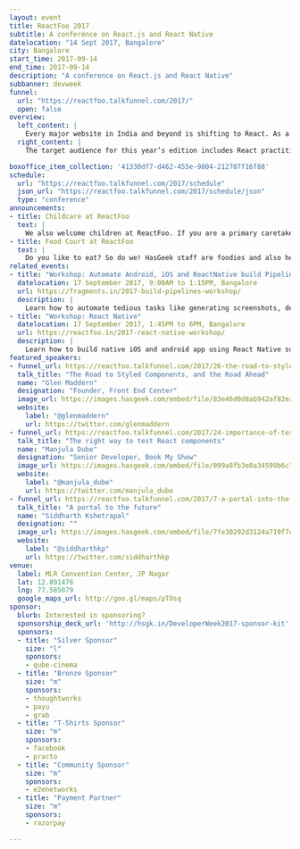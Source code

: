 ```yaml
---
layout: event
title: ReactFoo 2017
subtitle: A conference on React.js and React Native
datelocation: "14 Sept 2017, Bangalore"
city: Bangalore
start_time: 2017-09-14
end_time: 2017-09-14
description: "A conference on React.js and React Native"
subbanner: devweek
funnel:
  url: "https://reactfoo.talkfunnel.com/2017/"
  open: false
overview:
  left_content: |
    Every major website in India and beyond is shifting to React. As a result, there is a thriving React ecosystem that more and more people are trying to get into. Due to overwhelming attention that React commands today, we've launched a new single-day conference distinct from [JSFoo](https://jsfoo.in) - our annual JavaScript conference.
  right_content: |
    The target audience for this year’s edition includes React practitioners and developers keen to understand optimizing. We will have topics ranging from Redux and state management, Routing, React Native, styling, Decorators, React testing, alternative frameworks, and more.

boxoffice_item_collection: '41330df7-d462-455e-9804-212707f16f88'
schedule:
  url: "https://reactfoo.talkfunnel.com/2017/schedule"
  json_url: "https://reactfoo.talkfunnel.com/2017/schedule/json"
  type: "conference"
announcements:
- title: Childcare at ReactFoo
  text: |
    We also welcome children at ReactFoo. If you are a primary caretaker who wants to attend the conference, and needs support with childcare, we have it all arranged. [Learn more](https://medium.com/hasgeek/we-have-childcare-facilities-droidconin-and-all-hasgeek-conferences-going-forward-70d520762a11).
- title: Food Court at ReactFoo
  text: |
    Do you like to eat? So do we! HasGeek staff are foodies and also health conscious. Learn more about the food court at our conferences. [Learn More](https://medium.com/@jyothsna/unravel-the-mystery-of-the-food-court-91ca62f3333f).
related_events:
- title: "Workshop: Automate Android, iOS and ReactNative build Pipelines using Fastlane"
  datelocation: 17 September 2017, 9:00AM to 1:15PM, Bangalore
  url: https://fragments.in/2017-build-pipelines-workshop/
  description: |
    Learn how to automate tedious tasks like generating screenshots, dealing with provisioning profiles, and releasing your application.
- title: "Workshop: React Native"
  datelocation: 17 September 2017, 1:45PM to 6PM, Bangalore
  url: https://reactfoo.in/2017-react-native-workshop/
  description: |
    Learn how to build native iOS and android app using React Native such that it can easily be extended to any platform such as Windows Phone, Web, Desktop, Electron and even VR*.
featured_speakers:
- funnel_url: https://reactfoo.talkfunnel.com/2017/26-the-road-to-styled-components-and-the-road-ahead
  talk_title: "The Road to Styled Components, and the Road Ahead"
  name: "Glen Maddern"
  designation: "Founder, Front End Center"
  image_url: https://images.hasgeek.com/embed/file/83e46d0d8ab942af82ea9644480c756d
  website:
    label: "@glenmaddern"
    url: https://twitter.com/glenmaddern
- funnel_url: https://reactfoo.talkfunnel.com/2017/24-importance-of-testing-right-way-to-test-react-comp
  talk_title: "The right way to test React components"
  name: "Manjula Dube"
  designation: "Senior Developer, Book My Show"
  image_url: https://images.hasgeek.com/embed/file/099a8fb3e0a34599b6c7504000f6d5a5
  website:
    label: "@manjula_dube"
    url: https://twitter.com/manjula_dube
- funnel_url: https://reactfoo.talkfunnel.com/2017/7-a-portal-into-the-future
  talk_title: "A portal to the future"
  name: "Siddharth Kshetrapal"
  designation: ""
  image_url: https://images.hasgeek.com/embed/file/7fe30292d3124a719f7cf163c1fff962
  website:
    label: "@siddharthkp"
    url: https://twitter.com/siddharthkp
venue:
  label: MLR Convention Center, JP Nagar
  lat: 12.891476
  lng: 77.585079
  google_maps_url: http://goo.gl/maps/pTOsq
sponsor:
  blurb: Interested in sponsoring?
  sponsorship_deck_url: 'http://hsgk.in/DeveloperWeek2017-sponsor-kit'
  sponsors:
  - title: "Silver Sponsor"
    size: "l"
    sponsors:
    - qube-cinema
  - title: "Bronze Sponsor"
    size: "m"
    sponsors:
    - thoughtworks
    - payu
    - grab
  - title: "T-Shirts Sponsor"
    size: "m"
    sponsors:
    - facebook
    - practo
  - title: "Community Sponsor"
    size: "m"
    sponsors:
    - e2enetworks
  - title: "Payment Partner"
    size: "m"
    sponsors:
    - razorpay

---
```

